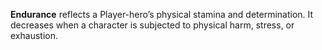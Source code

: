 **Endurance** reflects a Player-hero’s physical stamina and determination. It decreases when a character is subjected to physical harm, stress, or exhaustion.
